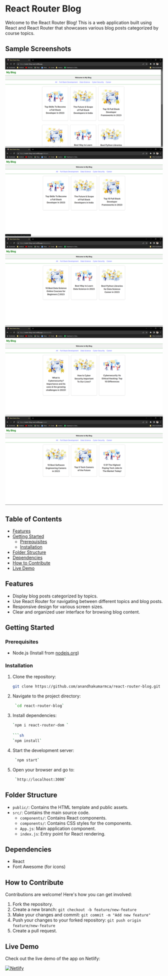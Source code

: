# React Router Blog

Welcome to the React Router Blog! This is a web application built using React and React Router that showcases various blog posts categorized by course topics.

## Sample Screenshots

![React Router Blog Screenshot 1](https://github.com/anandhakumarmca/react-router-blog/blob/2a286f3fdfbcc64156407ccc4af295f2265e3c5e/allCourse.png)
![React Router Blog Screenshot 2](https://github.com/anandhakumarmca/react-router-blog/blob/2a286f3fdfbcc64156407ccc4af295f2265e3c5e/fullstack.png)
![React Router Blog Screenshot 3](https://github.com/anandhakumarmca/react-router-blog/blob/2a286f3fdfbcc64156407ccc4af295f2265e3c5e/datascience.png)
![React Router Blog Screenshot 4](https://github.com/anandhakumarmca/react-router-blog/blob/2a286f3fdfbcc64156407ccc4af295f2265e3c5e/cyberSecurity.png)
![React Router Blog Screenshot 5](https://github.com/anandhakumarmca/react-router-blog/blob/2a286f3fdfbcc64156407ccc4af295f2265e3c5e/career.png)


## Table of Contents

- [Features](#features)
- [Getting Started](#getting-started)
  - [Prerequisites](#prerequisites)
  - [Installation](#installation)
- [Folder Structure](#folder-structure)
- [Dependencies](#dependencies)
- [How to Contribute](#how-to-contribute)
- [Live Demo](#live-demo)

## Features

- Display blog posts categorized by topics.
- Use React Router for navigating between different topics and blog posts.
- Responsive design for various screen sizes.
- Clear and organized user interface for browsing blog content.

## Getting Started

### Prerequisites

- Node.js (Install from [nodejs.org](https://nodejs.org/))

### Installation

1. Clone the repository:

   ```sh
   git clone https://github.com/anandhakumarmca/react-router-blog.git

2. Navigate to the project directory:

   ```sh
    `cd react-router-blog`

3. Install dependencies:

     ```sh
    `npm i react-router-dom `

   ```sh
    `npm install`

5. Start the development server:

   ```sh
    `npm start`

6. Open your browser and go to:

   ```sh
    `http://localhost:3000`

## Folder Structure

- `public/`: Contains the HTML template and public assets.
- `src/`: Contains the main source code.
  - `components/`: Contains React components.
  - `components/`: Contains CSS styles for the components.
  - `App.js`: Main application component.
  - `index.js`: Entry point for React rendering.

## Dependencies

- React
- Font Awesome (for icons)

## How to Contribute

Contributions are welcome! Here's how you can get involved:

1. Fork the repository.
2. Create a new branch: `git checkout -b feature/new-feature`
3. Make your changes and commit: `git commit -m "Add new feature"`
4. Push your changes to your forked repository: `git push origin feature/new-feature`
5. Create a pull request.

## Live Demo

Check out the live demo of the app on Netlify:

[![Netlify](https://www.netlify.com/img/global/badges/netlify-color-bg.svg)](https://react-todo-sample-app.netlify.app/)
